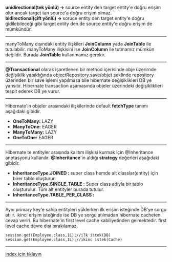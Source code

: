<b>unidirectional(tek yönlü) -> </b> source entity den target entity'e doğru erişim olur ancak target tan source'a doğru erişim olmaz. <br/>
<b>bidirectional(çift yönlü) -> </b> soruce entity den target entity'e doğru gidilebileceği gibi target entity den de source entity'e doğru erişim de mümkündür.

--- 

manyToMany dışındaki entity ilişkileri <b>JoinColumn</b> yada <b>JoinTable</b> ile tutulabilir.
manyToMany ilişkisini ise <b>JoinColumn</b> ile tutmamız mümkün değildir. Burada <b>JoinTable</b> kullanmamız gerekir.

--- 

**@Transactional** olarak işaretlenen bir method içerisinde obje üzerirnde değişiklik yapıldığında objectRepository.save(obje) şeklinde repository üzerinden bir save işlemi yapılmasa bile hibernate değişiklikleri DB ye yansıtır.
Hibernate transaction aşamasında objeler üzerindeki değişikliklieri tespit ederek DB ye vurur.

---

Hibernate'in objeler arasındaki ilişkilerinde default **fetchType** tanımı aşağıdaki gibidir.
- **OneToMany:** LAZY
- **ManyToOne:** EAGER
- **ManyToMany:** LAZY
- **OneToOne:** EAGER
---
Hibernate te entityler arasında kalıtım ilişkisi kurmak için @Inheritance anotasyonu kullanılır.
**@Inheritance**'in aldığı **strategy** değerleri aşağıdaki gibidir.
- **InheritanceType.JOINED :** super class hemde alt classlar(entity) için birer tablo oluşturur.
- **InheritanceType.SINGLE_TABLE :** Super class adıyla bir tablo oluşturulur. Tüm alt entityler burada tutulur. 
- **InheritanceType.TABLE_PER_CLASS :**  
---

Aynı primary key'e sahip entityleri yüklerken ilk erişim isteğinde DB'ye sorgu atılır. ikinci erişim isteğinde ise DB ye sorgu atılmadan hibernate cacheten cevap veriri.
Bu hibernate'in first level cache kabiliyetinden gelmektedir. first level cache devre dışı bırakılamaz.
```
session.get(Employee.class,1L);//ilk istek(DB)
session.get(Employee.class,1L);//ikinc istek(Cache)
```
---

[index için tıklayın](../README.md)
